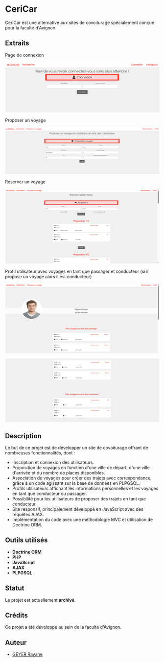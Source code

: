 # CeriCar

CeriCar est une alternative aux sites de covoiturage spécialement conçue pour la faculté d'Avignon.

## Extraits

Page de connexion 

![Connexion](https://github.com/geyer-rayane/CeriCar/blob/main/images/connexion.png)

Proposer un voyage 

![Connexion](https://github.com/geyer-rayane/CeriCar/blob/main/images/propositionVoyage.png)

Reserver un voyage 

![Connexion](https://github.com/geyer-rayane/CeriCar/blob/main/images/voyageAvecSansEscale.png)

Profil utilisateur avec voyages en tant que passager et conducteur (si il propose un voyage alors il est conducteur)

![Connexion](https://github.com/geyer-rayane/CeriCar/blob/main/images/voyagePassager.png)

![Connexion](https://github.com/geyer-rayane/CeriCar/blob/main/images/voyageConducteur.png)



## Description

Le but de ce projet est de développer un site de covoiturage offrant de nombreuses fonctionnalités, dont :

- Inscription et connexion des utilisateurs.
- Proposition de voyages en fonction d'une ville de départ, d'une ville d'arrivée et du nombre de places disponibles.
- Association de voyages pour créer des trajets avec correspondance, grâce à un code agissant sur la base de données en PLPGSQL.
- Profils utilisateurs affichant les informations personnelles et les voyages en tant que conducteur ou passager.
- Possibilité pour les utilisateurs de proposer des trajets en tant que conducteur.
- Site responsif, principalement développé en JavaScript avec des requêtes AJAX.
- Implémentation du code avec une méthodologie MVC et utilisation de Doctrine ORM.

## Outils utilisés

- **Doctrine ORM**
- **PHP**
- **JavaScript**
- **AJAX**
- **PLPGSQL**

## Statut

Le projet est actuellement **archivé**.

## Crédits

Ce projet a été développé au sein de la faculté d'Avignon. 

## Auteur

- [GEYER Rayane](https://github.com/geyer-rayane)

